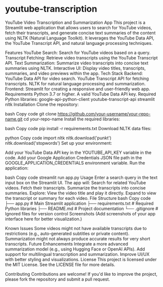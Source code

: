 # youtube-transcription
YouTube Video Transcription and Summarization App
This project is a Streamlit web application that allows users to search for YouTube videos, fetch their transcripts, and generate concise text summaries of the content using NLTK (Natural Language Toolkit). It leverages the YouTube Data API, the YouTube Transcript API, and natural language processing techniques.

Features
YouTube Search: Search for YouTube videos based on a query.
Transcript Fetching: Retrieve video transcripts using the YouTube Transcript API.
Text Summarization: Summarize video transcripts into concise text summaries using NLTK.
Interactive UI: Display video titles, transcripts, summaries, and video previews within the app.
Tech Stack
Backend:
YouTube Data API for video search.
YouTube Transcript API for fetching transcripts.
NLTK for natural language processing and summarization.
Frontend:
Streamlit for creating a responsive and user-friendly web app.
Requirements
Python 3.7 or higher.
A valid YouTube Data API key.
Required Python libraries:
google-api-python-client
youtube-transcript-api
streamlit
nltk
Installation
Clone the repository:

bash
Copy code
git clone https://github.com/your-username/your-repo-name.git
cd your-repo-name
Install the required libraries:

bash
Copy code
pip install -r requirements.txt
Download NLTK data files:

python
Copy code
import nltk
nltk.download('punkt')
nltk.download('stopwords')
Set up your environment:

Add your YouTube Data API key in the YOUTUBE_API_KEY variable in the code.
Add your Google Application Credentials JSON file path in the GOOGLE_APPLICATION_CREDENTIALS environment variable.
Run the application:

bash
Copy code
streamlit run app.py
Usage
Enter a search query in the text input box on the Streamlit UI.
The app will:
Search for related YouTube videos.
Fetch their transcripts.
Summarize the transcripts into concise summaries.
Explore:
View the video title and play it directly.
Expand to view the transcript or summary for each video.
File Structure
bash
Copy code
├── app.py                 # Main Streamlit application
├── requirements.txt       # Required Python libraries
├── README.md              # Project documentation
└── .gitignore             # Ignored files for version control
Screenshots
(Add screenshots of your app interface here for better visualization.)

Known Issues
Some videos might not have available transcripts due to restrictions (e.g., auto-generated subtitles or private content).
Summarization might not always produce accurate results for very short transcripts.
Future Enhancements
Integrate a more advanced summarization model (e.g., using Hugging Face or OpenAI APIs).
Add support for multilingual transcription and summarization.
Improve UI/UX with better styling and visualizations.
License
This project is licensed under the MIT License. See the LICENSE file for more details.

Contributing
Contributions are welcome! If you'd like to improve the project, please fork the repository and submit a pull request.
